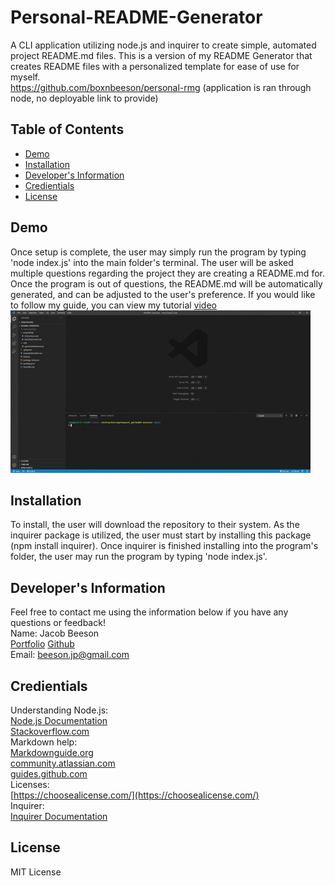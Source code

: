 # Personal-README-Generator
  A CLI application utilizing node.js and inquirer to create simple, automated project README.md files. This is a version of my README Generator that creates README files with a personalized template for ease of use for myself.
  <br>
  https://github.com/boxnbeeson/personal-rmg (application is ran through node, no deployable link to provide)
  ## Table of Contents
  * [Demo](#demo)
  * [Installation](#installation)
  * [Developer's Information](#devInfo)
  * [Credientials](#credientials)
  * [License](#license)
  
  ## <a name="demo"></a>Demo
  Once setup is complete, the user may simply run the program by typing 'node index.js' into the main folder's terminal. The user will be asked multiple questions regarding the project they are creating a README.md for. Once the program is out of questions, the README.md will be automatically generated, and can be adjusted to the user's preference. If you would like to follow my guide, you can view my tutorial [video](https://youtu.be/34QGRu6J9O0)
  ![](Assets/READMEGen.gif)
  ## <a name="installation"></a>Installation
  To install, the user will download the repository to their system. As the inquirer package is utilized, the user must start by installing this package (npm install inquirer). Once inquirer is finished installing into the program's folder, the user may run the program by typing 'node index.js'.
  ## <a name="devInfo"></a>Developer's Information
  Feel free to contact me using the information below if you have any questions or feedback!
  <br>
  Name: Jacob Beeson
  <br>
  [Portfolio](https://boxnbeeson.github.io/Portfolio/)
  [Github](https://github.com/boxnbeeson)
  <br>
  Email: <beeson.jp@gmail.com>
  ## <a name="credientials"></a>Credientials
  Understanding Node.js:
  <br>
  [Node.js Documentation](https://nodejs.org/docs/latest/api/documentation.html)
  <br>
  [Stackoverflow.com](https://stackoverflow.com/questions/2496710/writing-files-in-node-js)
  <br>
  Markdown help:
  <br>
  [Markdownguide.org](https://www.markdownguide.org/cheat-sheet/)
  <br>
  [community.atlassian.com](https://community.atlassian.com/t5/Bitbucket-questions/How-to-write-a-table-of-contents-in-a-Readme-md/qaq-p/673363)
  <br>
  [guides.github.com](https://guides.github.com/features/mastering-markdown/)
  <br>
  Licenses:
  <br>
  [https://choosealicense.com/](https://choosealicense.com/)
  <br>
  Inquirer:
  <br>
  [Inquirer Documentation](https://www.npmjs.com/package/inquirer)
  ## <a name="license"></a>License
   MIT License
